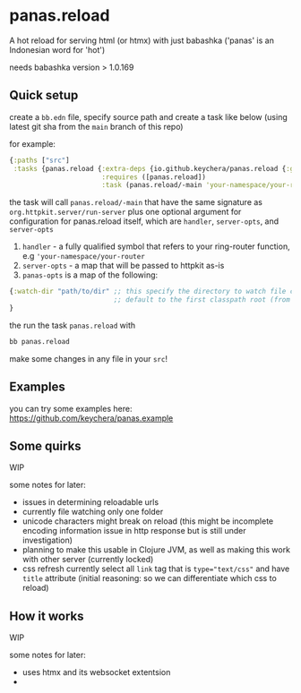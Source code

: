 # panas.reload

A hot reload for serving html (or htmx) with just babashka ('panas' is an Indonesian word for 'hot')

needs babashka version > 1.0.169

## Quick setup

create a `bb.edn` file, specify source path and create a task like below (using latest git sha from the `main` branch of this repo)

for example:

```clojure
{:paths ["src"]
 :tasks {panas.reload {:extra-deps {io.github.keychera/panas.reload {:git/sha "a210d4539472ac462ca6f8194144ba7bb245c1a0"}}
                       :requires ([panas.reload])
                       :task (panas.reload/-main 'your-namespace/your-router {:port 42042})}}}
```

the task will call `panas.reload/-main` that have the same signature as `org.httpkit.server/run-server` plus one optional argument for configuration for panas.reload itself, which are `handler`, `server-opts`, and `server-opts`

1. `handler` - a fully qualified symbol that refers to your ring-router function, e.g `'your-namespace/your-router`
2. `server-opts` - a map that will be passed to httpkit as-is
3. `panas-opts` is a map of the following:
```clojure
{:watch-dir "path/to/dir" ;; this specify the directory to watch file changes, 
                          ;; default to the first classpath root (from the value of `(io/resource "")`)
}
``` 

the run the task `panas.reload` with

```sh
bb panas.reload
```

make some changes in any file in your `src`!

## Examples

you can try some examples here: https://github.com/keychera/panas.example

## Some quirks

WIP

some notes for later:
- issues in determining reloadable urls
- currently file watching only one folder
- unicode characters might break on reload (this might be incomplete encoding information issue in http response but is still under investigation)
- planning to make this usable in Clojure JVM, as well as making this work with other server (currently locked)
- css refresh currently select all `link` tag that is `type="text/css"` and have `title` attribute (initial reasoning: so we can differentiate which css to reload)

## How it works

WIP

some notes for later:
- uses htmx and its websocket extentsion
- 
